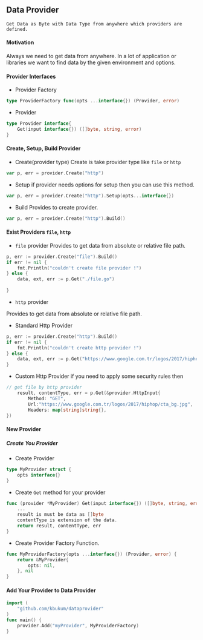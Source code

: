 ## Data Provider
    Get Data as Byte with Data Type from anywhere which providers are defined.

#### Motivation
Always we need to get data from anywhere. In a lot of application or libraries we want to find data by the given environment and options.

#### Provider Interfaces

* Provider Factory 
```go
type ProviderFactory func(opts ...interface{}) (Provider, error)
```

* Provider 
```go
type Provider interface{
	Get(input interface{}) ([]byte, string, error)
}
```

#### Create, Setup, Build Provider

* Create(provider type)
Create is take provider type like `file` or `http`
```go
var p, err = provider.Create("http")
```

* Setup
if provider needs options for setup then you can use this method.
```go
var p, err = provider.Create("http").Setup(opts...interface{})
```
* Build
Provides to create provider.
```go
var p, err = provider.Create("http").Build()
```

#### Exist Providers `file`, `http`

* `file` provider
Provides to get data from absolute or relative file path.

```go
p, err := provider.Create("file").Build()
if err != nil {
    fmt.Println("couldn't create file provider !")
} else {
    data, ext, err := p.Get("./file.go")
    
}
```

* `http` provider

Provides to get data from absolute or relative file path.
* Standard Http Provider
```go
p, err := provider.Create("http").Build()
if err != nil {
    fmt.Println("couldn't create http provider !")
} else {
    data, ext, err := p.Get("https://www.google.com.tr/logos/2017/hiphop/cta_bg.jpg")
}
```

* Custom Http Provider
if you need to apply some security rules then
```go
// get file by http provider
	result, contentType, err = p.Get(&provider.HttpInput{
		Method: "GET",
		Url:"https://www.google.com.tr/logos/2017/hiphop/cta_bg.jpg",
		Headers: map[string]string{},
})
```
#### New Provider

##### Create You Provider

* Create Provider
```go
type MyProvider struct {
	opts interface{}
}
```
* Create `Get` method for your provider
```go
func (provider *MyProvider) Get(input interface{}) ([]byte, string, error) {
	...
	result is must be data as []byte
	contentType is extension of the data.
	return result, contentType, err
}
```
* Create Provider Factory Function.
```go
func MyProviderFactory(opts ...interface{}) (Provider, error) {
	return &MyProvider{
		opts: nil,
	}, nil
}
```
#### Add Your Provider to Data Provider

```go
import (
	"github.com/kbukum/dataprovider"
)
func main() {
    provider.Add("myProvider", MyProviderFactory)
}
```


